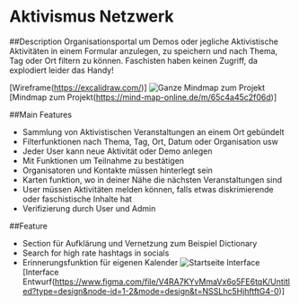 # Aktivismus Netzwerk

##Description
Organisationsportal um Demos oder jegliche Aktivistische Aktivitäten in einem Formular anzulegen, 
zu speichern und nach Thema, Tag oder Ort filtern zu können. Faschisten haben keinen Zugriff, da explodiert leider das Handy!

[Wireframe(https://excalidraw.com/)]
![Ganze Mindmap zum Projekt](https://mind-map-online.de/m/65c4a45c2f06d)
[Mindmap zum Projekt(https://mind-map-online.de/m/65c4a45c2f06d)]

##Main Features

- Sammlung von Aktivistischen Veranstaltungen an einem Ort gebündelt
- Filterfunktionen nach Thema, Tag, Ort, Datum oder Organisation usw
- Jeder User kann neue Aktivität oder Demo anlegen
- Mit Funktionen um Teilnahme zu bestätigen
- Organisatoren und Kontakte müssen hinterlegt sein
- Karten funktion, wo in deiner Nähe die nächsten Veranstaltungen sind
- User müssen Aktivitäten melden können, falls etwas diskrimierende oder faschistische Inhalte hat
- Verifizierung durch User und Admin

##Feature

- Section für Aufklärung und Vernetzung zum Beispiel Dictionary 
- Search for high rate hashtags in socials
- Erinnerungsfunktion für eigenen Kalender
![Startseite Interface](Startseite.png)
[Interface Entwurf(https://www.figma.com/file/V4RA7KYvMmaVx6o5FE6tqK/Untitled?type=design&node-id=1-2&mode=design&t=NSSLhc5HjhftftG4-0)]



